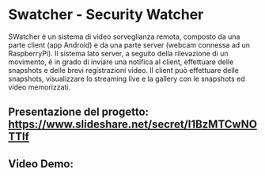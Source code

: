 # Swatcher - Security Watcher
SWatcher è un sistema di video sorveglianza remota, composto da una parte client (app Android) e da una parte server (webcam connessa ad un RaspberryPi). 
Il sistema lato server, a seguito della rilevazione di un movimento, è in grado di inviare una notifica al client, effettuare delle snapshots e delle brevi registrazioni video. 
Il client può effettuare delle snapshots, visualizzare lo streaming live e la gallery con le snapshots ed video memorizzati.
## Presentazione del progetto: https://www.slideshare.net/secret/I1BzMTCwNOTTlf
## Video Demo: 
